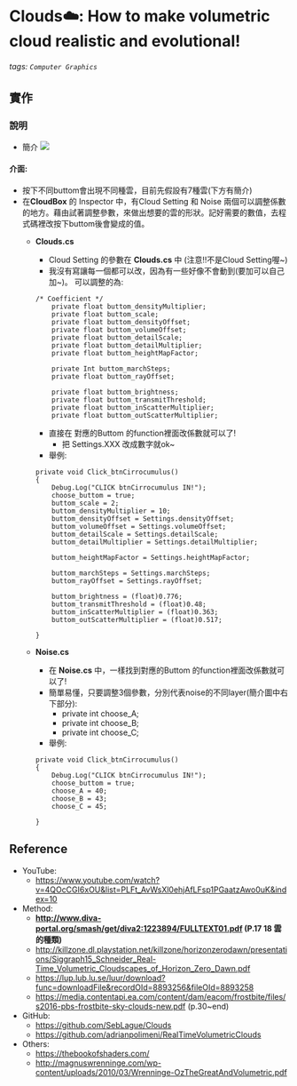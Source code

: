 # Clouds☁️: How to make volumetric cloud realistic and evolutional!
###### tags: `Computer Graphics`
## 實作

### 說明
* 簡介
	![](https://i.imgur.com/47vTUYQ.png)


#### 介面: 
* 按下不同buttom會出現不同種雲，目前先假設有7種雲(下方有簡介)
* 在**CloudBox** 的 Inspector 中，有Cloud Setting 和 Noise 兩個可以調整係數的地方。藉由試著調整參數，來做出想要的雲的形狀。記好需要的數值，去程式碼裡改按下buttom後會變成的值。
	* **Clouds.cs**
		* Cloud Setting 的參數在 **Clouds.cs** 中 (注意!!不是Cloud Setting喔~)
		* 我沒有寫讓每一個都可以改，因為有一些好像不會動到(要加可以自己加~)。
			可以調整的為:
		```
		/* Coefficient */
			private float buttom_densityMultiplier;
			private float buttom_scale;
			private float buttom_densityOffset;
			private float buttom_volumeOffset;
			private float buttom_detailScale;
			private float buttom_detailMultiplier;
			private float buttom_heightMapFactor;

			private Int buttom_marchSteps;
			private float buttom_rayOffset;

			private float buttom_brightness;
			private float buttom_transmitThreshold;
			private float buttom_inScatterMultiplier;
			private float buttom_outScatterMultiplier;
		```
		* 直接在 對應的Buttom 的function裡面改係數就可以了!
			* 把 Settings.XXX 改成數字就ok~
		* 舉例:
		```
		private void Click_btnCirrocumulus()
		{
			Debug.Log("CLICK btnCirrocumulus IN!");
			choose_buttom = true;
			buttom_scale = 2;
			buttom_densityMultiplier = 10;
			buttom_densityOffset = Settings.densityOffset;
			buttom_volumeOffset = Settings.volumeOffset;
			buttom_detailScale = Settings.detailScale;
			buttom_detailMultiplier = Settings.detailMultiplier;

			buttom_heightMapFactor = Settings.heightMapFactor;

			buttom_marchSteps = Settings.marchSteps;
			buttom_rayOffset = Settings.rayOffset;

			buttom_brightness = (float)0.776;
			buttom_transmitThreshold = (float)0.48;
			buttom_inScatterMultiplier = (float)0.363;
			buttom_outScatterMultiplier = (float)0.517;

		}
		``` 
			
	* **Noise.cs**
		* 在 **Noise.cs** 中，一樣找到對應的Buttom 的function裡面改係數就可以了!
		* 簡單易懂，只要調整3個參數，分別代表noise的不同layer(簡介圖中右下部分):
			* private int choose_A;
    		* private int choose_B;
    		* private int choose_C;
    	* 舉例: 
    	```
		private void Click_btnCirrocumulus()
		{
			Debug.Log("CLICK btnCirrocumulus IN!");
			choose_buttom = true;
			choose_A = 40;
			choose_B = 43;
			choose_C = 45;

		}
		```
    	
	




## Reference
* YouTube:
    * https://www.youtube.com/watch?v=4QOcCGI6xOU&list=PLFt_AvWsXl0ehjAfLFsp1PGaatzAwo0uK&index=10
* Method:
    * **http://www.diva-portal.org/smash/get/diva2:1223894/FULLTEXT01.pdf (P.17 18 雲的種類)**
    * http://killzone.dl.playstation.net/killzone/horizonzerodawn/presentations/Siggraph15_Schneider_Real-Time_Volumetric_Cloudscapes_of_Horizon_Zero_Dawn.pdf 
    * https://lup.lub.lu.se/luur/download?func=downloadFile&recordOId=8893256&fileOId=8893258
    * https://media.contentapi.ea.com/content/dam/eacom/frostbite/files/s2016-pbs-frostbite-sky-clouds-new.pdf (p.30~end)
* GitHub:
    * https://github.com/SebLague/Clouds 
    * https://github.com/adrianpolimeni/RealTimeVolumetricClouds 
* Others:
    * https://thebookofshaders.com/
    * http://magnuswrenninge.com/wp-content/uploads/2010/03/Wrenninge-OzTheGreatAndVolumetric.pdf
